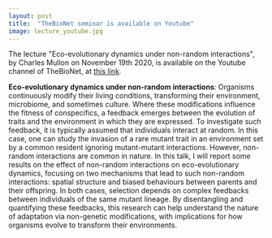 ```yaml
---
layout: post
title:  "TheBioNet seminar is available on Youtube"
image: lecture_youtube.jpg
---
```


The lecture "Eco-evolutionary dynamics under non-random interactions", by Charles Mullon on November 19th 2020, is available on the Youtube channel of TheBioNet, at [this link](https://www.youtube.com/watch?v=RhM3eyGC3As).


**Eco-evolutionary dynamics under non-random interactions**: Organisms continuously modify their living conditions, transforming their environment, microbiome, and sometimes culture. Where these modifications influence the fitness of conspecifics, a feedback emerges between the evolution of traits and the environment in which they are expressed. To investigate such feedback, it is typically assumed that individuals interact at random. In this case, one can study the invasion of a rare mutant trait in an environment set by a common resident ignoring mutant-mutant interactions. However, non-random interactions are common in nature. In this talk, I will report some results on the effect of non-random interactions on eco-evolutionary dynamics, focusing on two mechanisms that lead to such non-random interactions: spatial structure and biased behaviours between parents and their offspring. In both cases, selection depends on complex feedbacks between individuals of the same mutant lineage.  By disentangling and quantifying these feedbacks, this research can help understand the nature of adaptation via non-genetic modifications, with implications for how organisms evolve to transform their environments.  
